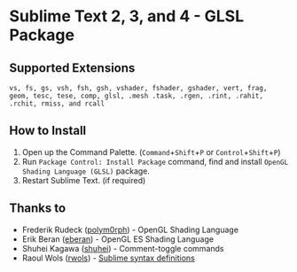 # Sublime Text 2, 3, and 4 - GLSL Package #

## Supported Extensions

    vs, fs, gs, vsh, fsh, gsh, vshader, fshader, gshader, vert, frag, geom, tesc, tese, comp, glsl, .mesh .task, .rgen, .rint, .rahit, .rchit, rmiss, and rcall

## How to Install ##

1. Open up the Command Palette. (`Command`+`Shift`+`P` or `Control`+`Shift`+`P`)
2. Run `Package Control: Install Package` command, find and install `OpenGL Shading Language (GLSL)` package.
3. Restart Sublime Text. (if required)

## Thanks to ##

- Frederik Rudeck ([polym0rph](https://github.com/polym0rph)) - OpenGL Shading Language
- Erik Beran ([eberan](https://github.com/eberan)) - OpenGL ES Shading Language
- Shuhei Kagawa ([shuhei](https://github.com/shuhei)) - Comment-toggle commands
- Raoul Wols ([rwols](https://github.com/rwols)) - [Sublime syntax definitions](https://www.sublimetext.com/docs/3/syntax.html)
